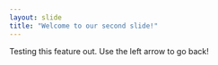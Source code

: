 ```yaml
---
layout: slide
title: "Welcome to our second slide!"
---
```

Testing this feature out.
Use the left arrow to go back!
